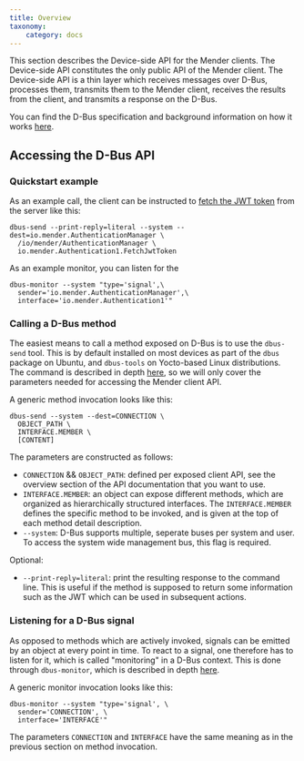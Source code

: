 ```yaml
---
title: Overview
taxonomy:
    category: docs
---
```


This section describes the Device-side API for the Mender clients. The Device-side API constitutes
the only public API of the Mender client. The Device-side API is a thin layer which receives messages
over D-Bus, processes them, transmits them to the Mender client, receives the results from
the client, and transmits a response on the D-Bus.

You can find the D-Bus specification and background information on how it works [here](https://www.freedesktop.org/wiki/Software/dbus/).

## Accessing the D-Bus API

### Quickstart example

As an example call, the client can be instructed to [fetch the JWT token](../../201.Device-side-API/?target=_blank#io.mender.authentication1) from the server like this:

```
dbus-send --print-reply=literal --system --dest=io.mender.AuthenticationManager \
  /io/mender/AuthenticationManager \
  io.mender.Authentication1.FetchJwtToken
```

As an example monitor, you can listen for the 
```
dbus-monitor --system "type='signal',\
  sender='io.mender.AuthenticationManager',\
  interface='io.mender.Authentication1'"
```

### Calling a D-Bus method

The easiest means to call a method exposed on D-Bus is to use the `dbus-send` tool. This is by default installed on most devices as part of the `dbus` package on Ubuntu, and `dbus-tools` on Yocto-based Linux distributions. The command is described in depth [here](https://dbus.freedesktop.org/doc/dbus-send.1.html), so we will only cover the parameters needed for accessing the Mender client API.

A generic method invocation looks like this:
```
dbus-send --system --dest=CONNECTION \
  OBJECT_PATH \
  INTERFACE.MEMBER \
  [CONTENT]
```

The parameters are constructed as follows:
- `CONNECTION` && `OBJECT_PATH`: defined per exposed client API, see the overview section of the API documentation that you want to use.
- `INTERFACE.MEMBER`: an object can expose different methods, which are organized as hierarchically structured interfaces. The `INTERFACE.MEMBER` defines the specific method to be invoked, and is given at the top of each method detail description.
- `--system`: D-Bus supports multiple, seperate buses per system and user. To access the system wide management bus, this flag is required.

Optional:
- `--print-reply=literal`: print the resulting response to the command line. This is useful if the method is supposed to return some information such as the JWT which can be used in subsequent actions.

### Listening for a D-Bus signal

As opposed to methods which are actively invoked, signals can be emitted by an object at every point in time. To react to a signal, one therefore has to listen for it, which is called "monitoring" in a D-Bus context. This is done through `dbus-monitor`, which is described in depth [here](https://dbus.freedesktop.org/doc/dbus-monitor.1.html).

A generic monitor invocation looks like this:

```
dbus-monitor --system "type='signal', \
  sender='CONNECTION', \
  interface='INTERFACE'"
```

The parameters `CONNECTION` and `INTERFACE` have the same meaning as in the previous section on method invocation.